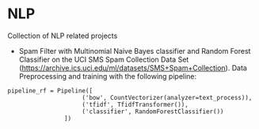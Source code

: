 # NLP
Collection of NLP related projects

- Spam Filter with Multinomial Naive Bayes classifier and Random Forest Classifier on the UCI SMS Spam Collection Data Set (https://archive.ics.uci.edu/ml/datasets/SMS+Spam+Collection). Data Preprocessing and training with the following pipeline:

```
pipeline_rf = Pipeline([
                     ('bow', CountVectorizer(analyzer=text_process)),
                     ('tfidf', TfidfTransformer()),
                     ('classifier', RandomForestClassifier())
                ])
```
          
